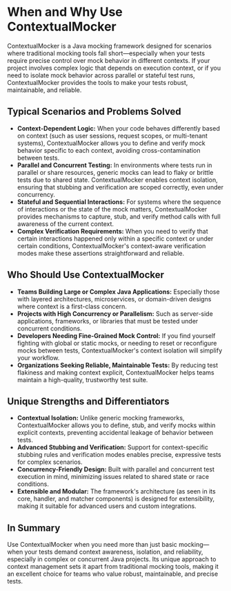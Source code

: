 # When and Why Use ContextualMocker

ContextualMocker is a Java mocking framework designed for scenarios where traditional mocking tools fall short—especially when your tests require precise control over mock behavior in different contexts. If your project involves complex logic that depends on execution context, or if you need to isolate mock behavior across parallel or stateful test runs, ContextualMocker provides the tools to make your tests robust, maintainable, and reliable.

## Typical Scenarios and Problems Solved

*   **Context-Dependent Logic:** When your code behaves differently based on context (such as user sessions, request scopes, or multi-tenant systems), ContextualMocker allows you to define and verify mock behavior specific to each context, avoiding cross-contamination between tests.
*   **Parallel and Concurrent Testing:** In environments where tests run in parallel or share resources, generic mocks can lead to flaky or brittle tests due to shared state. ContextualMocker enables context isolation, ensuring that stubbing and verification are scoped correctly, even under concurrency.
*   **Stateful and Sequential Interactions:** For systems where the sequence of interactions or the state of the mock matters, ContextualMocker provides mechanisms to capture, stub, and verify method calls with full awareness of the current context.
*   **Complex Verification Requirements:** When you need to verify that certain interactions happened only within a specific context or under certain conditions, ContextualMocker's context-aware verification modes make these assertions straightforward and reliable.

## Who Should Use ContextualMocker

*   **Teams Building Large or Complex Java Applications:** Especially those with layered architectures, microservices, or domain-driven designs where context is a first-class concern.
*   **Projects with High Concurrency or Parallelism:** Such as server-side applications, frameworks, or libraries that must be tested under concurrent conditions.
*   **Developers Needing Fine-Grained Mock Control:** If you find yourself fighting with global or static mocks, or needing to reset or reconfigure mocks between tests, ContextualMocker's context isolation will simplify your workflow.
*   **Organizations Seeking Reliable, Maintainable Tests:** By reducing test flakiness and making context explicit, ContextualMocker helps teams maintain a high-quality, trustworthy test suite.

## Unique Strengths and Differentiators

*   **Contextual Isolation:** Unlike generic mocking frameworks, ContextualMocker allows you to define, stub, and verify mocks within explicit contexts, preventing accidental leakage of behavior between tests.
*   **Advanced Stubbing and Verification:** Support for context-specific stubbing rules and verification modes enables precise, expressive tests for complex scenarios.
*   **Concurrency-Friendly Design:** Built with parallel and concurrent test execution in mind, minimizing issues related to shared state or race conditions.
*   **Extensible and Modular:** The framework's architecture (as seen in its core, handler, and matcher components) is designed for extensibility, making it suitable for advanced users and custom integrations.

## In Summary

Use ContextualMocker when you need more than just basic mocking—when your tests demand context awareness, isolation, and reliability, especially in complex or concurrent Java projects. Its unique approach to context management sets it apart from traditional mocking tools, making it an excellent choice for teams who value robust, maintainable, and precise tests.

